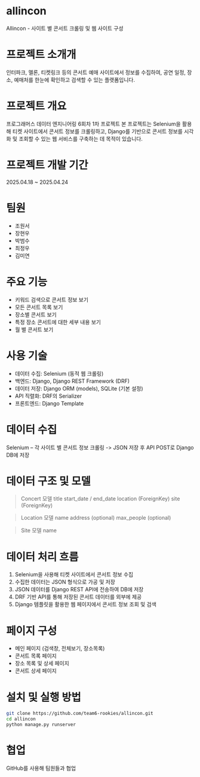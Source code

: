 # allincon

Allincon - 사이트 별 콘서트 크롤링 및 웹 사이트 구성

# 프로젝트 소개개
인터파크, 멜론, 티켓링크 등의 콘서트 예매 사이트에서 정보를 수집하여,
공연 일정, 장소, 예매처를 한눈에 확인하고 검색할 수 있는 플랫폼입니다.

# 프로젝트 개요
프로그래머스 데이터 엔지니어링 6회차 1차 프로젝트 
본 프로젝트는 Selenium을 활용해 티켓 사이트에서 콘서트 정보를 크롤링하고, 
Django를 기반으로 콘서트 정보를 시각화 및 조회할 수 있는 웹 서비스를 구축하는 데 목적이 있습니다.

# 프로젝트 개발 기간
2025.04.18 ~ 2025.04.24

# 팀원
- 조원서
- 장현우 
- 박범수
- 최정우
- 김미연

# 주요 기능
- 키워드 검색으로 콘서트 정보 보기
- 모든 콘서트 목록 보기
- 장소별 콘서트 보기
- 특정 장소 콘서트에 대한 세부 내용 보기
- 월 별 콘서트 보기

# 사용 기술
- 데이터 수집: Selenium (동적 웹 크롤링)
- 백엔드: Django, Django REST Framework (DRF)
- 데이터 저장: Django ORM (models), SQLite (기본 설정)
- API 직렬화: DRF의 Serializer
- 프론트엔드: Django Template

# 데이터 수집
Selenium – 각 사이트 별 콘서트 정보 크롤링
-> JSON 저장 후 API POST로 Django DB에 저장

# 데이터 구조 및 모델
> Concert 모델
title
start_date / end_date
location (ForeignKey)
site (ForeignKey)

> Location 모델
name
address (optional)
max_people (optional)

> Site 모델
name

# 데이터 처리 흐름
1. Selenium을 사용해 티켓 사이트에서 콘서트 정보 수집
2. 수집한 데이터는 JSON 형식으로 가공 및 저장
3. JSON 데이터를 Django REST API에 전송하여 DB에 저장
4. DRF 기반 API를 통해 저장된 콘서트 데이터를 외부에 제공
5. Django 템플릿을 활용한 웹 페이지에서 콘서트 정보 조회 및 검색

# 페이지 구성
- 메인 페이지 (검색창, 전체보기, 장소목록)
- 콘서트 목록 페이지
- 장소 목록 및 상세 페이지
- 콘서트 상세 페이지

# 설치 및 실행 방법
```bash
git clone https://github.com/team6-rookies/allincon.git
cd allincon
python manage.py runserver
```

# 협업 
GitHub를 사용해 팀원들과 협업 

